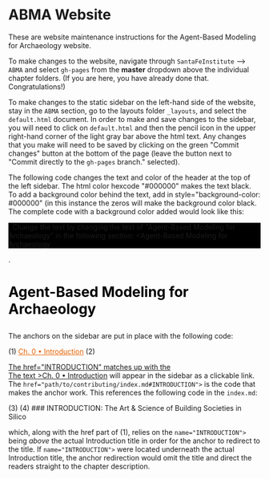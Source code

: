 # ABMA Website 
These are website maintenance instructions for the Agent-Based Modeling for Archaeology website.


To make changes to the website, navigate through `SantaFeInstitute` --> `ABMA` and select `gh-pages` from the **master** dropdown above the individual chapter folders. (If you are here, you have already done that. Congratulations!)


To make changes to the static sidebar on the left-hand side of the website, stay in the `ABMA` section, go to the layouts folder `_layouts`, and select the `default.html` document. In order to make and save changes to the sidebar, you will need to click on `default.html` and then the pencil icon in the upper right-hand corner of the light gray bar above the html text. Any changes that you make will need to be saved by clicking on the green "Commit changes" button at the bottom of the page (leave the button next to "Commit directly to the `gh-pages` branch." selected). 


The following code changes the text and color of the header at the top of the left sidebar. The html color hexcode "#000000" makes the text black. To add a background color behind the text, add in style="background-color: #000000" (in this instance the zeros will make the background color black. The complete code with a background color added would look like this: <p style="background-color: #000000" style="color: #000000">. Change the text by changing the text of "Agent-Based Modeling for Archaeology" in the following section: <Agent-Based Modeling for Archaeology</p>. 
        <h1>
          <p style="color: #000000">Agent-Based Modeling for Archaeology</p>
        </h1>

The anchors on the sidebar are put in place with the following code:

(1)      <a style="color: #E66100" href="#INTRODUCTION">Ch. 0 • Introduction</a>
(2)      <a href="path/to/contributing/index.md#INTRODUCTION">
      
The href="INTRODUCTION" matches up with the  
The text >Ch. 0 • Introduction</a> will appear in the sidebar as a clickable link. The `href="path/to/contributing/index.md#INTRODUCTION">` is the code that makes the anchor work. This references the following code in the `index.md`:
  
(3)      <a name="INTRODUCTION"></a>
(4)      ### INTRODUCTION: The Art & Science of Building Societies in Silico

which, along with the href part of (1), relies on the `name="INTRODUCTION">` being *above* the actual Introduction title in order for the anchor to redirect to the title. If `name="INTRODUCTION">` were located underneath the actual Introduction title, the anchor redirection would omit the title and direct the readers straight to the chapter description. 
  
